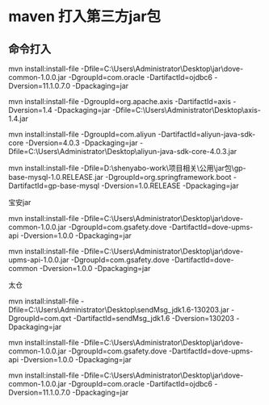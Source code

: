 # maven 打入第三方jar包 


## 命令打入


mvn install:install-file -Dfile=C:\Users\Administrator\Desktop\jar\dove-common-1.0.0.jar -DgroupId=com.oracle -DartifactId=ojdbc6 -Dversion=11.1.0.7.0 -Dpackaging=jar

mvn install:install-file -DgroupId=org.apache.axis -DartifactId=axis -Dversion=1.4 -Dpackaging=jar -Dfile=C:\Users\Administrator\Desktop\axis-1.4.jar


mvn install:install-file -DgroupId=com.aliyun -DartifactId=aliyun-java-sdk-core -Dversion=4.0.3 -Dpackaging=jar -Dfile=C:\Users\Administrator\Desktop\aliyun-java-sdk-core-4.0.3.jar



mvn install:install-file -Dfile=D:\shenyabo-work\项目相关\公用\jar包\gp-base-mysql-1.0.RELEASE.jar -DgroupId=org.springframework.boot -DartifactId=gp-base-mysql -Dversion=1.0.RELEASE -Dpackaging=jar


宝安jar

mvn install:install-file -Dfile=C:\Users\Administrator\Desktop\jar\dove-common-1.0.0.jar -DgroupId=com.gsafety.dove -DartifactId=dove-upms-api -Dversion=1.0.0 -Dpackaging=jar


mvn install:install-file -Dfile=C:\Users\Administrator\Desktop\jar\dove-upms-api-1.0.0.jar -DgroupId=com.gsafety.dove -DartifactId=dove-common -Dversion=1.0.0 -Dpackaging=jar

太仓

mvn install:install-file -Dfile=C:\Users\Administrator\Desktop\sendMsg_jdk1.6-130203.jar -DgroupId=com.qxt -DartifactId=sendMsg_jdk1.6 -Dversion=130203 -Dpackaging=jar



mvn install:install-file -Dfile=C:\Users\Administrator\Desktop\jar\dove-common-1.0.0.jar -DgroupId=com.gsafety.dove -DartifactId=dove-upms-api -Dversion=1.0.0 -Dpackaging=jar


mvn install:install-file -Dfile=C:\Users\Administrator\Desktop\jar\dove-common-1.0.0.jar -DgroupId=com.oracle -DartifactId=ojdbc6 -Dversion=11.1.0.7.0 -Dpackaging=jar
